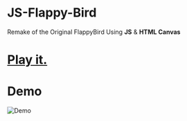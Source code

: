 # JS-Flappy-Bird
Remake of the Original FlappyBird Using **JS** &amp; **HTML Canvas** 
# [Play it.](https://ctzwhvjp.github.io/宋詞賞析期末成果發表/index.html)
# Demo
![Demo](https://user-images.githubusercontent.com/44725090/67148880-e7dba280-f2a4-11e9-8dbf-d154842ee0cf.gif)
